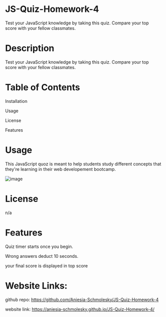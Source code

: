 # JS-Quiz-Homework-4
Test your JavaScript knowledge by taking this quiz. Compare your top score with your fellow classmates.

# Description

Test your JavaScript knowledge by taking this quiz. Compare your top score with your fellow classmates.

# Table of Contents

Installation

Usage

License

Features

# Usage

This JavaScript quoz is meant to help students study different concepts that they're learning in their web developement bootcamp.


![image](https://user-images.githubusercontent.com/85134150/124703398-164d4700-dea7-11eb-8a07-21e60e634560.png)


# License

 n/a
 
# Features

 Quiz timer starts once you begin.
 
 Wrong answers deduct 10 seconds.
 
 your final score is displayed in top score
 
 # Website Links:
 
github repo: https://github.com/Aniesia-Schmolesky/JS-Quiz-Homework-4

website link: https://aniesia-schmolesky.github.io/JS-Quiz-Homework-4/

